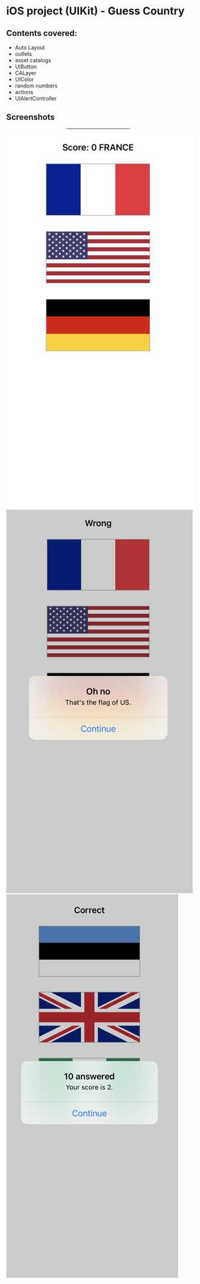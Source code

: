 # iOS project (UIKit) - Guess Country

## Contents covered:

* Auto Layout
* outlets
* asset catalogs
* UIButton
* CALayer
* UIColor
* random numbers
* actions
* UIAlertController

## Screenshots

![Game Start](mdImages/start.png)
![Wrong Answer](mdImages/wrong.png)
![Game Over](mdImages/end.png)
